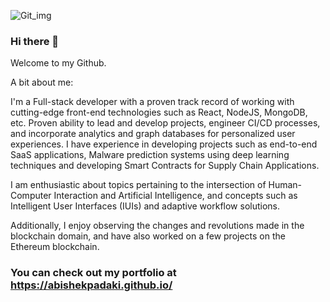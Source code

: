 ![Git_img](https://user-images.githubusercontent.com/33194074/218238204-e7e5ff7a-4c8c-4dac-9995-3165197a6530.png)

### Hi there 👋
Welcome to my Github.

A bit about me:

I'm a Full-stack developer with a proven track record of working with cutting-edge front-end technologies such as React, NodeJS, MongoDB, etc. Proven ability to lead and develop projects, engineer CI/CD processes, and incorporate analytics and graph databases for personalized user experiences. I have experience in developing projects such as end-to-end SaaS applications, Malware prediction systems using deep learning techniques and developing Smart Contracts for Supply Chain Applications.

I am enthusiastic about topics pertaining to the intersection of Human-Computer Interaction and Artificial Intelligence, and concepts such as Intelligent User Interfaces (IUIs) and adaptive workflow solutions.

Additionally, I enjoy observing the changes and revolutions made in the blockchain domain, and have also worked on a few projects on the Ethereum blockchain.

### You can check out my portfolio at https://abishekpadaki.github.io/ 

<!--
**abishekpadaki/abishekpadaki** is a ✨ _special_ ✨ repository because its `README.md` (this file) appears on your GitHub profile.

Here are some ideas to get you started:

- 🔭 I’m currently working on ...
- 🌱 I’m currently learning ...
- 👯 I’m looking to collaborate on ...
- 🤔 I’m looking for help with ...
- 💬 Ask me about ...
- 📫 How to reach me: ...
- 😄 Pronouns: ...
- ⚡ Fun fact: ...
-->
